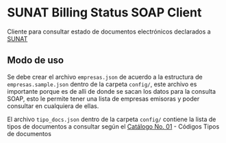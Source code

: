 # SUNAT Billing Status SOAP Client

Cliente para consultar estado de documentos electrónicos declarados a [SUNAT](http://www.sunat.gob.pe/)


## Modo de uso
Se debe crear el archivo ``empresas.json`` de acuerdo a la estructura de ``empresas.sample.json`` dentro de la carpeta ``config/``, este archivo es importante porque es de alli de donde se sacan los datos para la consulta SOAP, esto le permite tener una lista de empresas emisoras y poder consultar en cualquiera de ellas.


El archivo ``tipo_docs.json`` dentro de la carpeta ``config/`` contiene la lista de tipos de documentos a consultar según el [Catálogo No. 01](http://www.sunat.gob.pe/legislacion/superin/2017/anexoVII-117-2017.pdf) - Códigos Tipos de documentos